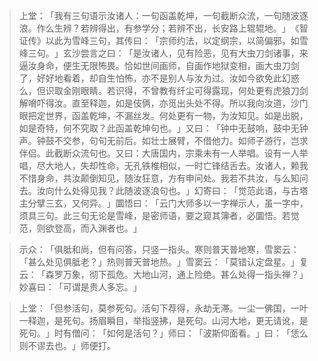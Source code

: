 > 上堂：​「我有三句语示汝诸人：一句函盖乾坤，一句截断众流，一句随波逐浪。作么生辨？若辨得出，有参学分；若辨不出，长安路上辊辊地。​」​《智证传》以此为雪峰三句，其传曰：​「宗师约法，以定纲宗，以简偏邪，如雪峰三句。​」玄沙尝言之曰：​「是汝诸人，见有险恶，见有大虫刀剑诸事，来逼汝身命，便生无限怖畏。恰如世间画师，自画作地狱变相，画大虫刀剑了，好好地看着，却自生怕怖，亦不是别人与汝为过。汝如今欲免此幻惑么，但识取金刚眼睛。若识得，不曾教有纤尘可得露现，何处更有虎狼刀剑解嗋吓得汝。直至释迦，如是伎俩，亦觅出头处不得。所以我向汝道，沙门眼把定世界，函盖乾坤，不漏丝发。何处更有一物，为汝知见。如是出脱，如是奇特，何不究取？此函盖乾坤句也。​」又曰：​「钟中无鼓响，鼓中无钟声。钟鼓不交参，句句无前后。如壮士展臂，不借他力。如师子游行，岂求伴侣。此截断众流句也。又曰：大唐国内，宗乘未有一人举唱。设有一人举唱，尽大地人，失却性命，无孔铁椎相似，一时亡锋结舌去。汝诸人，赖我不惜身命，共汝颠倒知见，随汝狂意，方有申问处。我若不共汝，与么知问去。汝向什么处得见我？此随波逐浪句也。​」幻寄曰：​「觉范此语，与古塔主分擘三玄，又何异。​」圜悟曰：​「云门大师多以一字禅示人，虽一字中，须具三句。此三句无论是雪峰，是密师语，要之窥其簿者，必圜悟。若觉范，则欲登高，而入渊者也。​」

> 示众：​「俱胝和尚，但有问答，只竖一指头。寒则普天普地寒，雪窦云：​「甚么处见俱胝老？​」热则普天普地热。​」雪窦云：​「莫错认定盘星。​」复云：​「森罗万象，彻下孤危。大地山河，通上险绝。甚么处得一指头禅？​」妙喜曰：​「可谓是贵人多忘。​」

> 上堂：​「但参活句，莫参死句。活句下荐得，永劫无滞。一尘一佛国，一叶一释迦，是死句。扬眉瞬目，举指竖拂，是死句。山河大地，更无请讹，是死句。​」时有僧问：​「如何是活句？​」师曰：​「波斯仰面看。​」曰：​「恁么则不谬去也。​」师便打。


